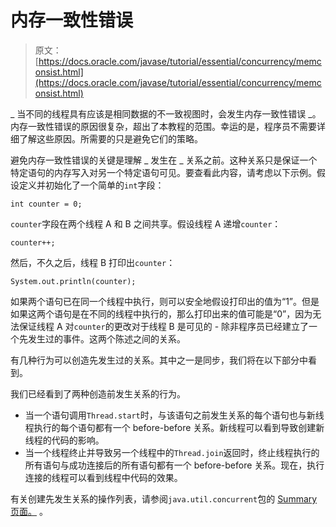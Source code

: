# 内存一致性错误

> 原文： [https://docs.oracle.com/javase/tutorial/essential/concurrency/memconsist.html](https://docs.oracle.com/javase/tutorial/essential/concurrency/memconsist.html)

_ 当不同的线程具有应该是相同数据的不一致视图时，会发生内存一致性错误 _。内存一致性错误的原因很复杂，超出了本教程的范围。幸运的是，程序员不需要详细了解这些原因。所需要的只是避免它们的策略。

避免内存一致性错误的关键是理解 _ 发生在 _ 关系之前。这种关系只是保证一个特定语句的内存写入对另一个特定语句可见。要查看此内容，请考虑以下示例。假设定义并初始化了一个简单的`int`字段：

```
int counter = 0;

```

`counter`字段在两个线程 A 和 B 之间共享。假设线程 A 递增`counter`：

```
counter++;

```

然后，不久之后，线程 B 打印出`counter`：

```
System.out.println(counter);

```

如果两个语句已在同一个线程中执行，则可以安全地假设打印出的值为“1”。但是如果这两个语句是在不同的线程中执行的，那么打印出来的值可能是“0”，因为无法保证线程 A 对`counter`的更改对于线程 B 是可见的 - 除非程序员已经建立了一个先发生过的事件。这两个陈述之间的关系。

有几种行为可以创造先发生过的关系。其中之一是同步，我们将在以下部分中看到。

我们已经看到了两种创造前发生关系的行为。

*   当一个语句调用`Thread.start`时，与该语句之前发生关系的每个语句也与新线程执行的每个语句都有一个 before-before 关系。新线程可以看到导致创建新线程的代码的影响。
*   当一个线程终止并导致另一个线程中的`Thread.join`返回时，终止线程执行的所有语句与成功连接后的所有语句都有一个 before-before 关系。现在，执行连接的线程可以看到线程中代码的效果。

有关创建先发生关系的操作列表，请参阅`java.util.concurrent`包的 [Summary 页面。](https://docs.oracle.com/javase/8/docs/api/java/util/concurrent/package-summary.html#MemoryVisibility) 。